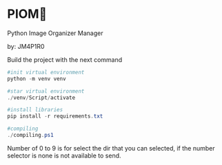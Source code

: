 # PIOM🐣

Python Image Organizer Manager

by: JM4P1R0


Build the project with the next command
```powershell
#init virtual environment
python -m venv venv

#star virtual environment
./venv/Script/activate

#install libraries
pip install -r requirements.txt

#compiling
./compiling.ps1
```

Number of 0 to 9 is for select the dir that you can selected, if the number selector is none is not available to send.

